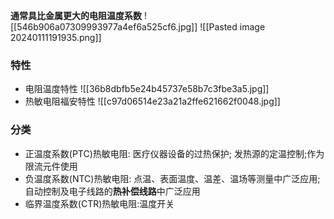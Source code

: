 **通常具比金属更大的电阻温度系数**
![[546b906a07309993977a4ef6a525cf6.jpg]]
![[Pasted image 20240111191935.png]]
### 特性
- 电阻温度特性
![[36b8dbfb5e24b45737e58b7c3fbe3a5.jpg]]
- 热敏电阻福安特性
![[c97d06514e23a21a2ffe621662f0048.jpg]]


### 分类
- 正温度系数(PTC)热敏电阻:
	医疗仪器设备的过热保护;
	发热源的定温控制;作为限流元件使用 
- 负温度系数(NTC)热敏电阻:
	点温、表面温度、温差、温场等测量中广泛应用;
	自动控制及电子线路的**热补偿线路**中广泛应用
- 临界温度系数(CTR)热敏电阻:温度开关
